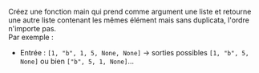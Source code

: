 Créez une fonction main qui prend comme argument une liste et retourne une autre liste contenant les mêmes élément mais sans duplicata, l'ordre n'importe pas.  
Par exemple :
 - Entrée : `[1, "b", 1, 5, None, None]` -> sorties possibles `[1, "b", 5, None]` ou bien `["b", 5, 1, None]`...